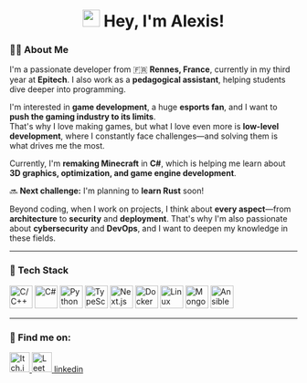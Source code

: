<h1 align="center">
  <img src="https://emojis.slackmojis.com/emojis/images/1531849430/4246/blob-sunglasses.gif?1531849430" width="30"/>
  Hey, I'm Alexis!
</h1>

### 👨‍💻 About Me
I'm a passionate developer from 🇫🇷 **Rennes, France**, currently in my third year at **Epitech**. I also work as a **pedagogical assistant**, helping students dive deeper into programming.  

I'm interested in **game development**, a huge **esports fan**, and I want to **push the gaming industry to its limits**.  
That's why I love making games, but what I love even more is **low-level development**, where I constantly face challenges—and solving them is what drives me the most.  

Currently, I'm **remaking Minecraft** in **C#**, which is helping me learn about **3D graphics, optimization, and game engine development**.  

🔜 **Next challenge:** I'm planning to **learn Rust** soon!  

Beyond coding, when I work on projects, I think about **every aspect**—from **architecture** to **security** and **deployment**. That's why I'm also passionate about **cybersecurity** and **DevOps**, and I want to deepen my knowledge in these fields.

---

### 🚀 Tech Stack
<p align="left">
  <img src="https://cdn.simpleicons.org/cplusplus/00599C" alt="C/C++" width="40" height="40"/>
  <img src="https://cdn.simpleicons.org/.net/512BD4" alt="C#" width="40" height="40"/>
  <img src="https://cdn.simpleicons.org/python/3776AB" alt="Python" width="40" height="40"/>
  <img src="https://cdn.simpleicons.org/typescript/3178C6" alt="TypeScript" width="40" height="40"/>
  <img src="https://cdn.simpleicons.org/nextdotjs/000000" alt="Next.js" width="40" height="40"/>
  <img src="https://cdn.simpleicons.org/docker/2496ED" alt="Docker" width="40" height="40"/>
  <img src="https://cdn.simpleicons.org/linux/FCC624" alt="Linux" width="40" height="40"/>
  <img src="https://cdn.simpleicons.org/mongodb/47A248" alt="MongoDB" width="40" height="40"/>
  <img src="https://cdn.simpleicons.org/ansible/EE0000" alt="Ansible" width="40" height="40"/>
</p>

---

### 📌 Find me on:
<p>
  <a href="https://diaboloab.itch.io/" target="_blank">
    <img width="35" height="35" alt="Itch.io" src="https://cdn.simpleicons.org/itch.io/FA5C5C"/>
  </a>
  <a href="https://leetcode.com/u/diaboloab/" target="_blank">
    <img width="35" height="35" alt="LeetCode" src="https://cdn.simpleicons.org/leetcode/FFA116"/>
  </a>
  <a href="https://www.linkedin.com/in/alexisboitel/" target="_blank">linkedin</a>
</p>
